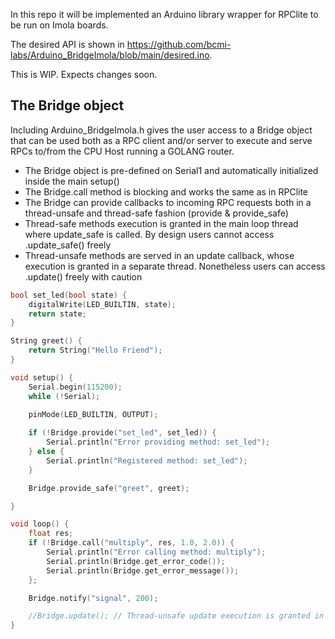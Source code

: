 In this repo it will be implemented an Arduino library wrapper for RPClite to be run on Imola boards.

The desired API is shown in https://github.com/bcmi-labs/Arduino_BridgeImola/blob/main/desired.ino.

This is WIP. Expects changes soon.

## The Bridge object ##

Including Arduino_BridgeImola.h gives the user access to a Bridge object that can be used both as a RPC client and/or server to execute and serve RPCs to/from the CPU Host running a GOLANG router.

- The Bridge object is pre-defined on Serial1 and automatically initialized inside the main setup()
- The Bridge.call method is blocking and works the same as in RPClite
- The Bridge can provide callbacks to incoming RPC requests both in a thread-unsafe and thread-safe fashion (provide & provide_safe)
- Thread-safe methods execution is granted in the main loop thread where update_safe is called. By design users cannot access .update_safe() freely
- Thread-unsafe methods are served in an update callback, whose execution is granted in a separate thread. Nonetheless users can access .update() freely with caution


```cpp
bool set_led(bool state) {
    digitalWrite(LED_BUILTIN, state);
    return state;
}

String greet() {
    return String("Hello Friend");
}

void setup() {
    Serial.begin(115200);
    while (!Serial);
    
    pinMode(LED_BUILTIN, OUTPUT);

    if (!Bridge.provide("set_led", set_led)) {
        Serial.println("Error providing method: set_led");
    } else {
        Serial.println("Registered method: set_led");
    }

    Bridge.provide_safe("greet", greet);

}

void loop() {
    float res;
    if (!Bridge.call("multiply", res, 1.0, 2.0)) {
        Serial.println("Error calling method: multiply");
        Serial.println(Bridge.get_error_code());
        Serial.println(Bridge.get_error_message());
    };

    Bridge.notify("signal", 200);

    //Bridge.update(); // Thread-unsafe update execution is granted in its own thread. It can be called manually with caution
}
```
